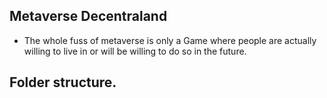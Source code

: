 ## Metaverse Decentraland

   * The whole fuss of metaverse is only a Game where people are actually willing
   to live in or will be willing to do so in the future.

##  Folder structure.
